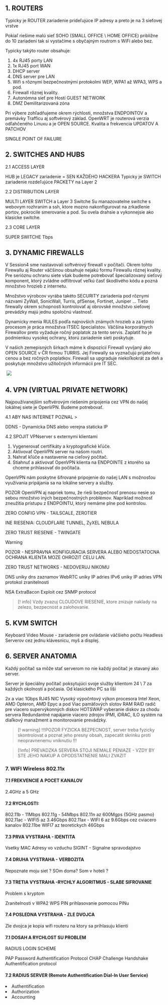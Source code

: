 

## 1. ROUTERS

Typicky je ROUTER zariadenie prideľujúce IP adresy a preto je na 3 sieťovej vrstve

Pokiaľ riešime malú sieť SOHO (SMALL OFFICE \ HOME OFFICE) približne do 10 zariadení tak si vystačíme s obyčajným routrom s WiFi alebo bez. 

Typicky takýto router obsahuje:
1. 4x RJ45 porty LAN
2. 1x RJ45 port WAN
3. DHCP server
4. DNS server pre LAN
5. Wifi s rôznymi bezpečnostnými protokolmi WEP, WPA1 až WPA3, WPS a pod.
6. Firewall rôznej kvality.
7. Autonómna sieť pre Hostí GUEST NETWORK
8. DMZ Demilitarizovaná zóna

Pri výbere zohľadňujeme okrem rýchlosti, množstva ENDPOINTOV a premávky Trafficu aj softvérový základ. 
OpenWRT je routerová verzia odľahčeného Linuxu a je OPEN SOURCE.
Kvalita a frekvencia UPDATOV A PATCHOV

SINGLE POINT OF FAILURE

## 2. SWITCHES AND HUBS

2.1  ACCESS LAYER

HUB je LEGACY zariadenie = SEN KAŽDÉHO HACKERA
Typicky je SWITCH zariadenie rozdeľujúce PACKETY na Layer 2 

2.2 DISTRIBUTION LAYER 

MULTI LAYER SWITCH a Layer 3 Switche
Su manazovatelne switche s webovym rozhranim a ssh, ktore mozno nakonfigurovat na zrkadlenie portov, pokrocile smerovanie a pod. Su ovela drahsie a vykonnejsie ako klasicke switche.


2.3 CORE LAYER

SUPER SWITCHE Tbps


## 3. DYNAMIC FIREWALLS

V Session4 sme nastavovali softvérový firewall v počítači. Okrem tohto Firewallu aj Router väčšinou obsahuje nejakú formu Firewallu rôznej kvality. Pre serióznu ochranu siete však budeme potrebovať špecializovaný sieťový komponent, ktorý zvládne odfiltrovať veľkú časť škodlivého kódu a pozná množstvo hrozieb z internetu. 

Množstvo výrobcov vyrába takéto SECURITY zariadenia pod rôznymi názvami ZyWall, SonicWall, Turris, pfSense, Fortinet, Juniper ... Tieto firewally okrem schopnosti kontrolovať aj obrovské množstvo sieťovej prevádzky majú jednu spoločnú vlastnosť.

Dynamicky menia RULES podľa najnovších známych hrozieb a za týmto procesom je práca množstva ITSEC špecialistov. Väčšina korporátnych Firewallov preto vyžaduje ročný poplatok za tento servis. Zaplatiť ho je podmienkou vysokej ochrany, ktorú zariadenie sieti poskytuje. 

V našich zemepisných šírkach máme k dispozícií Firewall vyvíjaný ako OPEN SOURCE v ČR firmou TURRIS. Jej Firewally sa vyznačujú prijateľnou cenou  a bez ročných poplatkov. Firewall sa upgraduje niekoľkokrát za deň a poskytuje množstvo užitočných informácií pre IT SEC. 


 ![ ](.jpeg)

## 4. VPN (VIRTUAL PRIVATE NETWORK)

Najpoužívanejším softvérovým riešením pripojenia cez VPN do našej lokálnej siete je OpenVPN. Budeme potrebovať.

4.1 ABY NAS INTERNET POZNAL >

DDNS - Dynamicka DNS
alebo verejna staticka IP

4.2 SPOJIT VPNserver s externymi klientami

1. Vygenerovať certifikáty a kryptografické kľúče.
2. Aktivovať OpenVPN server na našom routri.
3. Nahrať kľúče a nastavenie na cieľový počítač.
4. Stiahnuť a aktivovať OpenVPN klienta na ENDPOINTE z ktorého sa chceme prihlasovať do počítača. 

OpenVPN nám poskytne šifrované pripojenie do našej LAN s možnosťou využívania pripájania sa na lokálne servery a služby. 

POZOR OpenVPN aj napriek tomu, že rieši bezpečnosť prenosu nesie so sebou množstvo iných bezpečnostných problémov. Napríklad možnosť zneužitia prístupu z ENDPOINTU, ktorý nemáme plne pod kontrolou. 

ZERO CONFIG VPN - TAILSCALE, ZEROTIER

INE RIESENIA: CLOUDFLARE TUNNEL, ZyXEL NEBULA

ZERO TRUST RIESENIE - TWINGATE

> [!warning] 
> POZOR - NESPRAVNA KONFIGURACIA SERVERA ALEBO NEDOSTATOCNA OCHRANA KLIENTA MOZE OHROZIT CELU LAN.
> 
>ZERO TRUST NETWORKS - NEDOVERUJ NIKOMU

DNS uniky dns zaznamov
WebRTC uniky IP adries
IPv6 uniky IP adries
VPN protokol zranitelnosti

NSA ExtraBacon Exploit cez SNMP protocol


>[! info] 
>Vzdy zvazuj CLOUDOVE RIESENIE, ktore znizuje naklady na zelezo, bezpecnost a zalohovanie.



## 5. KVM SWITCH

Keyboard Video Mouse - zariadenie pre ovládanie väčšieho počtu Headless Serverov cez jednu klávesnicu, myš a displej.

## 6. SERVER ANATOMIA

Každý počítač sa môže stať serverom no nie každý počítač je stavaný ako server.

Server je špeciálny počítač poksytujúci svoje služby klientom 24 \ 7 za každých okolností a počasia. Od klasického PC sa líši

2x a viac 1Gbps RJ45 NIC
Vysoký výpočntový výkon procesora Intel Xeon, AMD Opteron, AMD Epyc a pod
Viac pamäťových slotov RAM
RAID radič pre viacero supervýkonných diskov
HOTSWAP vyberanie diskov za chodu servera
Redundantné napájanie viacero zdrojov
IPMI, iDRAC, ILO systém na diaľkový manažment a monitorovanie prevádzky.

>[! warning] 
>!!!POZOR FYZICKA BEZPECNOST, server treba fyzicky skontrolovat a poznat jeho presny obsah, zapecatit skrinku proti neopravnenemu vniknutiu !!!

>[!info] PREVADZKA SERVERA STOJI NEMALE PENIAZE - VZDY BY STE JEHO NAKUP A OPODSTATNENIE MALI ZVAZIT


### 7. WIFI Wireless 802.11x

#### 7.1 FREKVENCIE A POCET KANALOV
2.4GHz a 5 GHz

#### 7.2 RYCHLOSTI:
802.11b - 11Mbps
802.11g - 54Mbps
802.11n az 600Mgps {5GHz pasmo}
802.11ac - WIFI5 az 3.46Gbps
802.11ax - WIFI 6 az 9.6Gbps cez cviacero kanalov
802.11be WIFI7 az teoretickych 46Gbps

#### 7.3 PRVA VYSTRAHA - IDENTITA
Vsetky MAC Adresy vo vzduchu
SIGINT - Signalne spravodajstvo

#### 7.4 DRUHA VYSTRAHA - VERBOZITA
Nepoznate moju siet ? SOm doma? Som v hoteli ?

#### 7.3 TRETIA VYSTRAHA -RYCHLY ALGORITMUS - SLABE SIFROVANIE
Problem s kryptom

Zranitelnosti v WPA2
WPS PIN prihlasovanie pomocou PINu

#### 7.4 POSLEDNA VYSTRAHA - ZLE DVOJCA

Zle dvojca je kopia wifi routeru na ktory sa prihlasuju klienti


#### 7.1 DOSAH A RYCHLOST SU PROBLEM

RADIUS LOGIN SCHEME

PAP Password Authentification Protocol
CHAP Challenge Handshake Authentification protocol


#### 7.2 RADIUS SERVER (Remote Authentification Dial-In User Service)

<li>Authentification</li>
<li>Authorization</li>
<li>Accounting</li>




